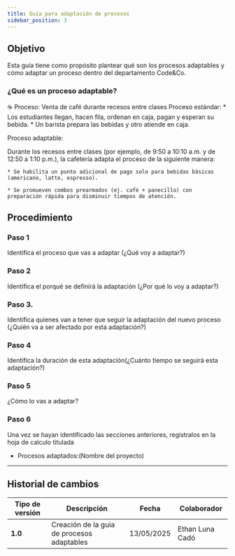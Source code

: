 ```yaml
---
title: Guía para adaptación de procesos
sidebar_position: 3
---
```


## Objetivo
Esta guía tiene como propósito plantear qué son los procesos adaptables y cómo adaptar un proceso dentro del departamento Code&Co.

### ¿Qué es un proceso adaptable?

☕ Proceso: Venta de café durante recesos entre clases
Proceso estándar:
    * Los estudiantes llegan, hacen fila, ordenan en caja, pagan y esperan su bebida.
    * Un barista prepara las bebidas y otro atiende en caja.

Proceso adaptable:

Durante los recesos entre clases (por ejemplo, de 9:50 a 10:10 a.m. y de 12:50 a 1:10 p.m.), la cafetería adapta el proceso de la siguiente manera:

    * Se habilita un punto adicional de pago solo para bebidas básicas (americano, latte, espresso).

    * Se promueven combos prearmados (ej. café + panecillo) con preparación rápida para disminuir tiempos de atención.


## Procedimiento
### Paso 1
Identifica el proceso que vas a adaptar (¿Qué voy a adaptar?)
### Paso 2 
Identifica el porqué se definirá la adaptación (¿Por qué lo voy a adaptar?)
### Paso 3. 
Identifica quienes van a tener que seguir la adaptación del nuevo proceso (¿Quién va a ser afectado por esta adaptación?)
### Paso 4 
Identifica la duración de esta adaptación(¿Cuánto tiempo se seguirá esta adaptación?)
### Paso 5 
¿Cómo lo vas a adaptar?
### Paso 6
Una vez se hayan identificado las secciones anteriores, registralos en la hoja de calculo titulada 
* Procesos adaptados:(Nombre del proyecto)

---

## Historial de cambios

| **Tipo de versión** | **Descripción** | **Fecha**  | **Colaborador** |
| ------------------- | --------------- | ---------- | --------------- |
| **1.0** | Creación de la guia de procesos adaptables | 13/05/2025 | Ethan Luna Cadó|